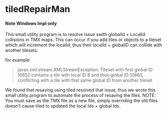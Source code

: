 # tiledRepairMan

#### Note Windows Impl only

This small utility program is to resolve issue swith globalId + LocalId collisions in TMX maps. This can occur if you
add
tiles or objects to a tileset which will increment the localId, thus their localId + globalID can collide with another
tilesets.

for example

> javax.xml.stream.XMLStreamException: Tileset with first global ID 10852 contains a tile with local ID 8 and thus
> global ID 10860, conflicting with a tile with that same global ID from another tileset


We found that resaving using tiled resolved that issue, thus we wrote this small utility program to automate the process
of resaving the files. NOTE: You must save as the TMX file as a new file, simply overriding the old files doesn't cause
tiled to updated the local Ids + global Ids.